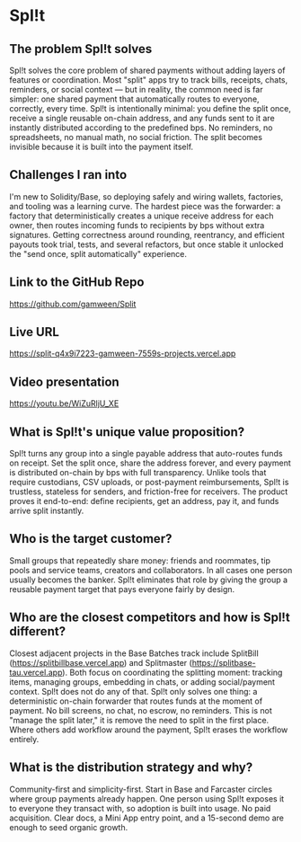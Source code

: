 # Spl!t

## The problem Spl!t solves

Spl!t solves the core problem of shared payments without adding layers of features or coordination. Most "split" apps try to track bills, receipts, chats, reminders, or social context — but in reality, the common need is far simpler: one shared payment that automatically routes to everyone, correctly, every time. Spl!t is intentionally minimal: you define the split once, receive a single reusable on-chain address, and any funds sent to it are instantly distributed according to the predefined bps. No reminders, no spreadsheets, no manual math, no social friction. The split becomes invisible because it is built into the payment itself.

## Challenges I ran into

I'm new to Solidity/Base, so deploying safely and wiring wallets, factories, and tooling was a learning curve. The hardest piece was the forwarder: a factory that deterministically creates a unique receive address for each owner, then routes incoming funds to recipients by bps without extra signatures. Getting correctness around rounding, reentrancy, and efficient payouts took trial, tests, and several refactors, but once stable it unlocked the "send once, split automatically" experience.

## Link to the GitHub Repo

https://github.com/gamween/Split

## Live URL

https://split-q4x9i7223-gamween-7559s-projects.vercel.app

## Video presentation

https://youtu.be/WiZuRljU_XE

## What is Spl!t's unique value proposition?

Spl!t turns any group into a single payable address that auto-routes funds on receipt. Set the split once, share the address forever, and every payment is distributed on-chain by bps with full transparency. Unlike tools that require custodians, CSV uploads, or post-payment reimbursements, Spl!t is trustless, stateless for senders, and friction-free for receivers. The product proves it end-to-end: define recipients, get an address, pay it, and funds arrive split instantly.

## Who is the target customer?

Small groups that repeatedly share money: friends and roommates, tip pools and service teams, creators and collaborators. In all cases one person usually becomes the banker. Spl!t eliminates that role by giving the group a reusable payment target that pays everyone fairly by design.

## Who are the closest competitors and how is Spl!t different?

Closest adjacent projects in the Base Batches track include SplitBill (https://splitbillbase.vercel.app) and Splitmaster (https://splitbase-tau.vercel.app). Both focus on coordinating the splitting moment: tracking items, managing groups, embedding in chats, or adding social/payment context. Spl!t does not do any of that. Spl!t only solves one thing: a deterministic on-chain forwarder that routes funds at the moment of payment. No bill screens, no chat, no escrow, no reminders. This is not "manage the split later," it is remove the need to split in the first place. Where others add workflow around the payment, Spl!t erases the workflow entirely.

## What is the distribution strategy and why?

Community-first and simplicity-first. Start in Base and Farcaster circles where group payments already happen. One person using Spl!t exposes it to everyone they transact with, so adoption is built into usage. No paid acquisition. Clear docs, a Mini App entry point, and a 15-second demo are enough to seed organic growth.

